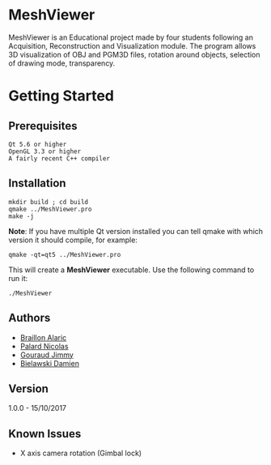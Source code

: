 # MeshViewer

MeshViewer is an Educational project made by four students following an Acquisition, Reconstruction
and Visualization module.
The program allows 3D visualization of OBJ and PGM3D files, rotation around objects,
selection of drawing mode, transparency.

# Getting Started

## Prerequisites
```
Qt 5.6 or higher
OpenGL 3.3 or higher
A fairly recent C++ compiler
```
## Installation
```
mkdir build ; cd build
qmake ../MeshViewer.pro
make -j
```
**Note**: If you have multiple Qt version installed you can tell qmake with which version it should
compile, for example:
```
qmake -qt=qt5 ../MeshViewer.pro
```
This will create a **MeshViewer** executable. Use the following command to run it:
```
./MeshViewer
```

## Authors
* [Braillon Alaric](https://github.com/AlaricBr)
* [Palard Nicolas](https://github.com/nicpalard)
* [Gouraud Jimmy](https://github.com/krazyxx)
* [Bielawski Damien](https://github.com/dbielawski)

## Version
1.0.0 - 15/10/2017

## Known Issues
* X axis camera rotation (Gimbal lock)

